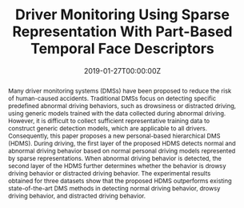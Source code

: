 ---
title: "Driver Monitoring Using Sparse Representation With Part-Based Temporal Face Descriptors"
authors:
- Chien-Yu Chiou
- admin
- Shueh-Chou Lu
- Chun-Rong Huang
- Pau-Choo Chung
- Yun-Yang Lai
date: "2019-01-27T00:00:00Z"
publishDate: "2019-01-27T00:00:00Z"
publication_types: ["2"]
publication: "*IEEE Transactions on Intelligent Transportation Systems, vol. 21, no. 1*"
publication_short: "*IEEE T-ITS*"
doi: 10.1109/TITS.2019.2892155

abstract: "Many driver monitoring systems (DMSs) have been proposed to reduce the risk of human-caused accidents. Traditional DMSs focus on detecting specific predefined abnormal driving behaviors, such as drowsiness or distracted driving, using generic models trained with the data collected during abnormal driving. However, it is difficult to collect sufficient representative training data to construct generic detection models, which are applicable to all drivers. Consequently, this paper proposes a new personal-based hierarchical DMS (HDMS). During driving, the first layer of the proposed HDMS detects normal and abnormal driving behavior based on normal personal driving models represented by sparse representations. When abnormal driving behavior is detected, the second layer of the HDMS further determines whether the behavior is drowsy driving behavior or distracted driving behavior. The experimental results obtained for three datasets show that the proposed HDMS outperforms existing state-of-the-art DMS methods in detecting normal driving behavior, drowsy driving behavior, and distracted driving behavior."
summary: "This paper proposes a new personal-based hierarchical driver monitoring system (HDMS) that outperforms existing methods by first detecting abnormal driving behavior based on personalized models and then classifying it as either drowsy or distracted."

tags:
- Driver Monitoring Systems
- Sparse Representation
- Temporal Face Descriptors
- Advanced Driver Assistance Systems
featured: false

url_pdf: ''
url_code: ''
url_dataset: ''
url_poster: ''
url_project: ''
url_slides: ''
url_source: ''
url_video: ''

image:
  caption: ''
  focal_point: 'Smart'
  preview_only: false

projects: []
slides: ""
---